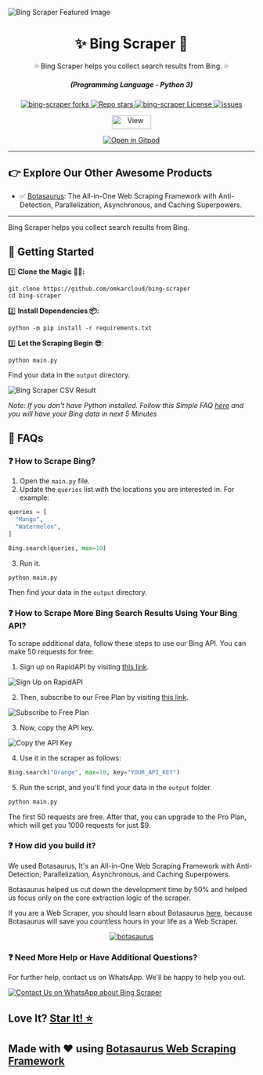 ![Bing Scraper Featured Image](https://raw.githubusercontent.com/omkarcloud/bing-scraper/master/images/bing-scraper-featured-image.png)

<div align="center" style="margin-top: 0;">
  <h1>✨ Bing Scraper 🚀</h1>
  <p>💦 Bing Scraper helps you collect search results from Bing. 💦</p>
</div>
<em>
  <h5 align="center">(Programming Language - Python 3)</h5>
</em>
<p align="center">
  <a href="#">
    <img alt="bing-scraper forks" src="https://img.shields.io/github/forks/omkarcloud/bing-scraper?style=for-the-badge" />
  </a>
  <a href="#">
    <img alt="Repo stars" src="https://img.shields.io/github/stars/omkarcloud/bing-scraper?style=for-the-badge&color=yellow" />
  </a>
  <a href="#">
    <img alt="bing-scraper License" src="https://img.shields.io/github/license/omkarcloud/bing-scraper?color=orange&style=for-the-badge" />
  </a>
  <a href="https://github.com/omkarcloud/bing-scraper/issues">
    <img alt="issues" src="https://img.shields.io/github/issues/omkarcloud/bing-scraper?color=purple&style=for-the-badge" />
  </a>
</p>
<p align="center">
  <img src="https://views.whatilearened.today/views/github/omkarcloud/bing-scraper.svg" width="80px" height="28px" alt="View" />
</p>

<p align="center">
  <a href="https://gitpod.io/#https://github.com/omkarcloud/bing-scraper">
    <img alt="Open in Gitpod" src="https://gitpod.io/button/open-in-gitpod.svg" />
  </a>
</p>
  
---

## 👉 Explore Our Other Awesome Products

- ✅ [Botasaurus](https://github.com/omkarcloud/botasaurus): The All-in-One Web Scraping Framework with Anti-Detection, Parallelization, Asynchronous, and Caching Superpowers.

---

Bing Scraper helps you collect search results from Bing.

## 🚀 Getting Started

1️⃣ **Clone the Magic 🧙‍♀:**
```shell
git clone https://github.com/omkarcloud/bing-scraper
cd bing-scraper
```
2️⃣ **Install Dependencies 📦:**
```shell
python -m pip install -r requirements.txt
```
3️⃣ **Let the Scraping Begin 😎**:
```shell
python main.py
```

Find your data in the `output` directory.

![Bing Scraper CSV Result](https://raw.githubusercontent.com/omkarcloud/bing-scraper/master/images/bing-scraper-csv-result.png)

*Note: If you don't have Python installed. Follow this Simple FAQ [here](https://github.com/omkarcloud/bing-scraper/blob/master/advanced.md#-i-dont-have-python-installed-how-can-i-run-the-scraper) and you will have your Bing data in next 5 Minutes*

## 🤔 FAQs

### ❓ How to Scrape Bing?

1. Open the `main.py` file.
2. Update the `queries` list with the locations you are interested in. For example:

```python
queries = [
  "Mango",
  "Watermelon",
]

Bing.search(queries, max=10)
```

3. Run it.

```bash
python main.py
```

Then find your data in the `output` directory.

### ❓ How to Scrape More Bing Search Results Using Your Bing API?

To scrape additional data, follow these steps to use our Bing API. You can make 50 requests for free:

1. Sign up on RapidAPI by visiting [this link](https://rapidapi.com/auth/sign-up).

![Sign Up on RapidAPI](https://raw.githubusercontent.com/omkarcloud/assets/master/images/sign-up.png)

2. Then, subscribe to our Free Plan by visiting [this link](https://rapidapi.com/Chetan11dev/api/bing-scraper/pricing).

![Subscribe to Free Plan](https://raw.githubusercontent.com/omkarcloud/assets/master/images/free-subscription.png)

3. Now, copy the API key.

![Copy the API Key](https://raw.githubusercontent.com/omkarcloud/assets/master/images/api-key.png) 

4. Use it in the scraper as follows:
```python
Bing.search("Orange", max=10, key="YOUR_API_KEY")
```

5. Run the script, and you'll find your data in the `output` folder.
```bash
python main.py
```   

The first 50 requests are free. After that, you can upgrade to the Pro Plan, which will get you 1000 requests for just $9.

### ❓ How did you build it?

We used Botasaurus, It's an All-in-One Web Scraping Framework with Anti-Detection, Parallelization, Asynchronous, and Caching Superpowers.

Botasaurus helped us cut down the development time by 50% and helped us focus only on the core extraction logic of the scraper.

If you are a Web Scraper, you should learn about Botasaurus [here](https://github.com/omkarcloud/botasaurus), because Botasaurus will save you countless hours in your life as a Web Scraper.

<p align="center">
  <a href="https://github.com/omkarcloud/botasaurus">
  <img src="https://raw.githubusercontent.com/omkarcloud/assets/master/images/mascot.png" alt="botasaurus" />
</a>
</p>


### ❓ Need More Help or Have Additional Questions?

For further help, contact us on WhatsApp. We'll be happy to help you out.

[![Contact Us on WhatsApp about Bing Scraper](https://raw.githubusercontent.com/omkarcloud/assets/master/images/whatsapp-us.png)](https://api.whatsapp.com/send?phone=918295042963&text=Hi,%20I%20would%20like%20to%20learn%20more%20about%20your%20products.)

## Love It? [Star It! ⭐](https://github.com/omkarcloud/bing-scraper/stargazers)

## Made with ❤️ using [Botasaurus Web Scraping Framework](https://github.com/omkarcloud/botasaurus)